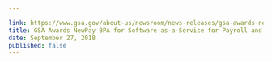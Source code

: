 ```yaml
---

link: https://www.gsa.gov/about-us/newsroom/news-releases/gsa-awards-newpay-bpa-for-softwareasaservice-for-payroll-and-work-schedule-and-leave-management
title: GSA Awards NewPay BPA for Software-as-a-Service for Payroll and Work Schedule and Leave Management
date: September 27, 2018
published: false
---
```

